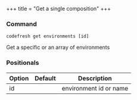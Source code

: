 +++
title = "Get a single composition"
+++

### Command
`codefresh get environments [id]`

Get a specific or an array of environments
### Positionals

Option | Default | Description
--------- | ----------- | -----------
id |  | environment id or name
